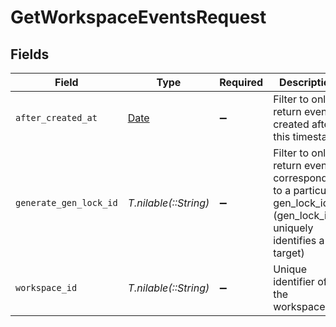 # GetWorkspaceEventsRequest


## Fields

| Field                                                                                                             | Type                                                                                                              | Required                                                                                                          | Description                                                                                                       |
| ----------------------------------------------------------------------------------------------------------------- | ----------------------------------------------------------------------------------------------------------------- | ----------------------------------------------------------------------------------------------------------------- | ----------------------------------------------------------------------------------------------------------------- |
| `after_created_at`                                                                                                | [Date](https://ruby-doc.org/stdlib-2.6.1/libdoc/date/rdoc/Date.html)                                              | :heavy_minus_sign:                                                                                                | Filter to only return events created after this timestamp                                                         |
| `generate_gen_lock_id`                                                                                            | *T.nilable(::String)*                                                                                             | :heavy_minus_sign:                                                                                                | Filter to only return events corresponding to a particular gen_lock_id (gen_lock_id uniquely identifies a target) |
| `workspace_id`                                                                                                    | *T.nilable(::String)*                                                                                             | :heavy_minus_sign:                                                                                                | Unique identifier of the workspace.                                                                               |